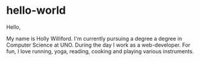 # hello-world
Hello, 

My name is Holly Williford. I'm currently pursuing a degree a degree in Computer Science at UNO. During the day I work as a web-developer. For fun, I love running, yoga, reading, cooking and playing various instruments. 
